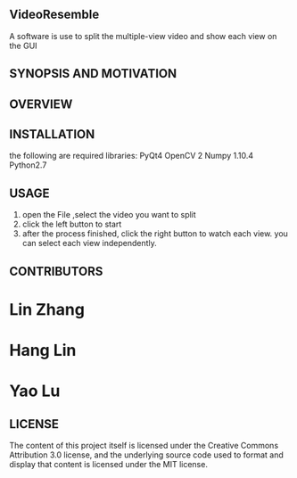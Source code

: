 ##  VideoResemble

A software is use to split the multiple-view video and show each view on the GUI

## SYNOPSIS AND MOTIVATION



## OVERVIEW


## INSTALLATION
the following are required libraries:
PyQt4 
OpenCV 2
Numpy 1.10.4
Python2.7


## USAGE
1. open the File ,select the video you want to split
2. click the left button to start 
3. after the process finished,  click the right button to watch each view. 
you can select each view independently. 

## CONTRIBUTORS

# Lin Zhang
# Hang Lin
# Yao Lu


## LICENSE

The content of this project itself is licensed under the Creative Commons Attribution 3.0 license, and the underlying source code used to format and display that content is licensed under the MIT license.
